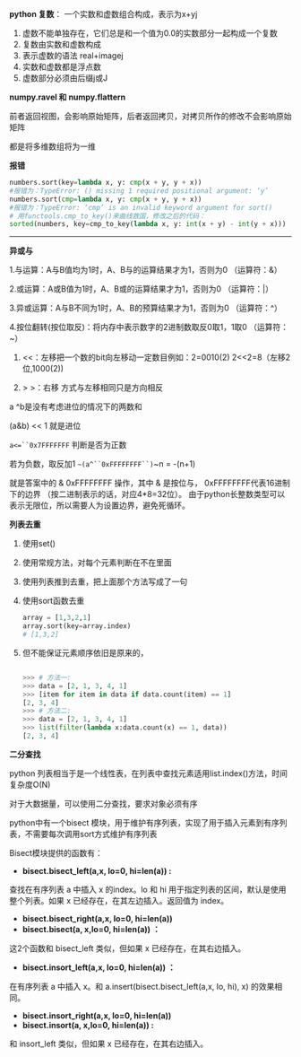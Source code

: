 **python 复数**： 一个实数和虚数组合构成，表示为x+yj

1. 虚数不能单独存在，它们总是和一个值为0.0的实数部分一起构成一个复数
2. 复数由实数和虚数构成
3. 表示虚数的语法 real+imagej
4. 实数和虚数都是浮点数
5. 虚数部分必须由后缀j或J

**numpy.ravel 和 numpy.flattern**

前者返回视图，会影响原始矩阵，后者返回拷贝，对拷贝所作的修改不会影响原始矩阵

都是将多维数组将为一维

**报错**

```python
numbers.sort(key=lambda x, y: cmp(x + y, y + x))
#报错为：TypeError: () missing 1 required positional argument: ‘y’
numbers.sort(cmp=lambda x, y: cmp(x + y, y + x))
#报错为：TypeError: ‘cmp’ is an invalid keyword argument for sort()
# 用functools.cmp_to_key()来曲线救国，修改之后的代码：
sorted(numbers, key=cmp_to_key(lambda x, y: int(x + y) - int(y + x)))
```

****

**异或与**

1.与运算：A与B值均为1时，A、B与的运算结果才为1，否则为0 （运算符：&）

2.或运算：A或B值为1时，A、B或的运算结果才为1，否则为0  （运算符：|）

3.异或运算：A与B不同为1时，A、B的预算结果才为1，否则为0  （运算符：^）

4.按位翻转(按位取反)：将内存中表示数字的2进制数取反0取1，1取0 （运算符：~）

1. <<：左移把一个数的bit向左移动一定数目例如：2=0010(2)  2<<2=8（左移2位,1000(2))

2. \> \>：右移 方式与左移相同只是方向相反

a ^b是没有考虑进位的情况下的两数和

(a&b) << 1 就是进位

`a<=``0x7FFFFFFF` 判断是否为正数

若为负数，取反加1  `~(a^``0xFFFFFFFF``)`~n = -(n+1)

就是答案中的 & 0xFFFFFFFF 操作，其中 & 是按位与， 0xFFFFFFFF代表16进制下的边界 （按二进制表示的话，对应4*8=32位）。
由于python长整数类型可以表示无限位，所以需要人为设置边界，避免死循环。

**列表去重**

1. 使用set()

2. 使用常规方法，对每个元素判断在不在里面

3. 使用列表推到去重，把上面那个方法写成了一句

4. 使用sort函数去重

   ```python
   array = [1,3,2,1]
   array.sort(key=array.index)
   # [1,3,2]
   ```

5. 但不能保证元素顺序依旧是原来的，

   ```python
   
   >>> # 方法一:
   >>> data = [2, 1, 3, 4, 1]
   >>> [item for item in data if data.count(item) == 1]
   [2, 3, 4]
   >>> # 方法二:
   >>> data = [2, 1, 3, 4, 1]
   >>> list(filter(lambda x:data.count(x) == 1, data))
   [2, 3, 4]
   ```

**二分查找**

python 列表相当于是一个线性表，在列表中查找元素适用list.index()方法，时间复杂度O(N)

对于大数据量，可以使用二分查找，要求对象必须有序

python中有一个bisect 模块，用于维护有序列表，实现了用于插入元素到有序列表，不需要每次调用sort方式维护有序列表

Bisect模块提供的函数有：

- **bisect.bisect_left(a,x, lo=0, hi=len(a)) :**

查找在有序列表 a 中插入 x 的index。lo 和 hi 用于指定列表的区间，默认是使用整个列表。如果 x 已经存在，在其左边插入。返回值为 index。

- **bisect.bisect_right(a,x, lo=0, hi=len(a))**
- **bisect.bisect(a, x,lo=0, hi=len(a)) ：**

这2个函数和 bisect_left 类似，但如果 x 已经存在，在其右边插入。

- **bisect.insort_left(a,x, lo=0, hi=len(a)) ：**

在有序列表 a 中插入 x。和 a.insert(bisect.bisect_left(a,x, lo, hi), x) 的效果相同。

- **bisect.insort_right(a,x, lo=0, hi=len(a))**
- **bisect.insort(a, x,lo=0, hi=len(a)) :**

和 insort_left 类似，但如果 x 已经存在，在其右边插入。

